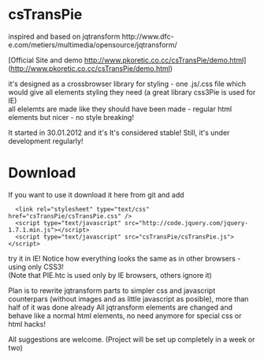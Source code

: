 <h1>
      csTransPie
</h1>inspired and based on jqtransform http://www.dfc-e.com/metiers/multimedia/opensource/jqtransform/   

[Official Site and demo http://www.pkoretic.co.cc/csTransPie/demo.html] (http://www.pkoretic.co.cc/csTransPie/demo.html)


it's designed as a crossbrowser library for styling - one .js/.css file which would give all elements styling they need
(a great library css3Pie is used for IE)  
all elelemts are made like they should have been made - regular html elements but nicer - no style breaking!  

It started in 30.01.2012 and it's It's considered stable! Still, it's under development regularly!  

Download
=======================
If you want to use it download it here from git and add  

      <link rel="stylesheet" type="text/css" href="csTransPie/csTransPie.css" />  
      <script type="text/javascript" src="http://code.jquery.com/jquery-1.7.1.min.js"></script>  
      <script type="text/javascript" src="csTransPie/csTransPie.js"></script>  


try it in IE! Notice how everything looks the same as in other browsers - using only CSS3!  
(Note that PIE.htc is used only by IE browsers, others ignore it)

Plan is to rewrite jqtransform parts to simpler css and javascript counterpars (without images and as little javascript as posible), more than half of it was done already
All jqtransform elements are changed and behave like a normal html elements, no need anymore for special css or html hacks!

All suggestions are welcome.
(Project will be set up completely in a week or two)